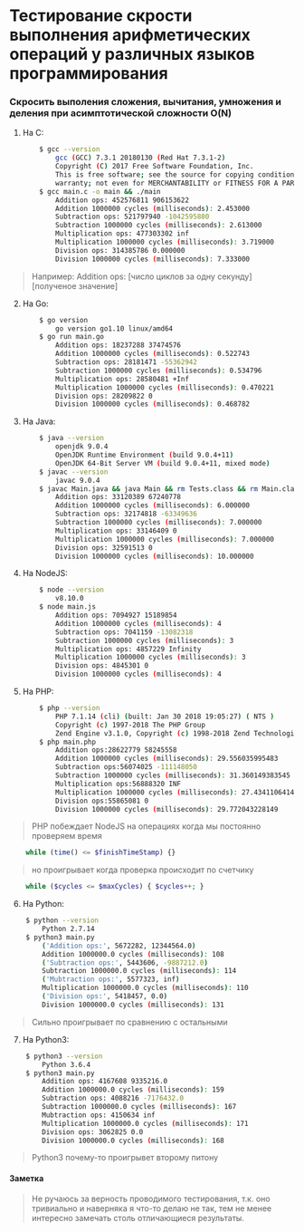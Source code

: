 # Тестирование скрости выполнения арифметических операций у различных языков программирования

### Скросить выполения сложения, вычитания, умножения и деления при асимптотической сложности O(N)

1. На C:

    ``` bash
        $ gcc --version
            gcc (GCC) 7.3.1 20180130 (Red Hat 7.3.1-2)
            Copyright (C) 2017 Free Software Foundation, Inc.
            This is free software; see the source for copying conditions.  There is NO
            warranty; not even for MERCHANTABILITY or FITNESS FOR A PARTICULAR PURPOSE.
        $ gcc main.c -o main && ./main
            Addition ops: 452576811 906153622
            Addition 1000000 cycles (milliseconds): 2.453000
            Subtraction ops: 521797940 -1042595880
            Subtraction 1000000 cycles (milliseconds): 2.613000
            Multiplication ops: 477303302 inf
            Multiplication 1000000 cycles (milliseconds): 3.719000
            Division ops: 314385786 0.000000
            Division 1000000 cycles (milliseconds): 7.333000
    ```
> Например: Addition ops: [число циклов за одну секунду] [полученое значение]
2. На Go:

    ``` bash
        $ go version
            go version go1.10 linux/amd64
        $ go run main.go
            Addition ops: 18237288 37474576
            Addition 1000000 cycles (milliseconds): 0.522743
            Subtraction ops: 28181471 -55362942
            Subtraction 1000000 cycles (milliseconds): 0.534796
            Multiplication ops: 28580481 +Inf
            Multiplication 1000000 cycles (milliseconds): 0.470221
            Division ops: 28209822 0
            Division 1000000 cycles (milliseconds): 0.468782
    ```
3. На Java:

    ``` bash
        $ java --version
            openjdk 9.0.4
            OpenJDK Runtime Environment (build 9.0.4+11)
            OpenJDK 64-Bit Server VM (build 9.0.4+11, mixed mode)
        $ javac --version
            javac 9.0.4
        $ javac Main.java && java Main && rm Tests.class && rm Main.class
            Addition ops: 33120389 67240778
            Addition 1000000 cycles (milliseconds): 6.000000
            Subtraction ops: 32174818 -63349636
            Subtraction 1000000 cycles (milliseconds): 7.000000
            Multiplication ops: 33146409 0
            Multiplication 1000000 cycles (milliseconds): 7.000000
            Division ops: 32591513 0
            Division 1000000 cycles (milliseconds): 10.000000
    ```

4. На NodeJS:

    ``` bash
        $ node --version
            v8.10.0
        $ node main.js
            Addition ops: 7094927 15189854
            Addition 1000000 cycles (milliseconds): 4
            Subtraction ops: 7041159 -13082318
            Subtraction 1000000 cycles (milliseconds): 3
            Multiplication ops: 4857229 Infinity
            Multiplication 1000000 cycles (milliseconds): 3
            Division ops: 4845301 0
            Division 1000000 cycles (milliseconds): 4
    ```

5. На PHP:

    ``` bash
        $ php --version
            PHP 7.1.14 (cli) (built: Jan 30 2018 19:05:27) ( NTS )
            Copyright (c) 1997-2018 The PHP Group
            Zend Engine v3.1.0, Copyright (c) 1998-2018 Zend Technologies
        $ php main.php
            Addition ops:28622779 58245558
            Addition 1000000 cycles (milliseconds): 29.556035995483
            Subtraction ops:56074025 -111148050
            Subtraction 1000000 cycles (milliseconds): 31.360149383545
            Multiplication ops:56888320 INF
            Multiplication 1000000 cycles (milliseconds): 27.434110641479
            Division ops:55865081 0
            Division 1000000 cycles (milliseconds): 29.772043228149
    ```
> PHP побеждает NodeJS на операциях когда мы постоянно проверяем время 
``` php
    while (time() <= $finishTimeStamp) {}
``` 
> но проигрывает когда проверка происходит по счетчику
``` php
    while ($cycles <= $maxCycles) { $cycles++; }
```

6. На Python:

``` bash
    $ python --version
        Python 2.7.14
    $ python3 main.py
        ('Addition ops:', 5672282, 12344564.0)
        Addition 1000000.0 cycles (milliseconds): 108
        ('Subtraction ops:', 5443606, -9887212.0)
        Subtraction 1000000.0 cycles (milliseconds): 114
        ('Mubtraction ops:', 5577323, inf)
        Multiplication 1000000.0 cycles (milliseconds): 110
        ('Division ops:', 5418457, 0.0)
        Division 1000000.0 cycles (milliseconds): 131
```
> Сильно проигрывает по сравнению с остальными

7. На Python3:

``` bash
    $ python3 --version
        Python 3.6.4
    $ python3 main.py
        Addition ops: 4167608 9335216.0
        Addition 1000000.0 cycles (milliseconds): 159
        Subtraction ops: 4088216 -7176432.0
        Subtraction 1000000.0 cycles (milliseconds): 167
        Mubtraction ops: 4150634 inf
        Multiplication 1000000.0 cycles (milliseconds): 171
        Division ops: 3062825 0.0
        Division 1000000.0 cycles (milliseconds): 168
```
> Python3 почему-то проигрывет второму питону

#### Заметка
> Не ручаюсь за верность проводимого тестирования, т.к. оно тривиально и наверняка я что-то делаю не так, тем не менее интересно замечать столь отличающиеся результаты.